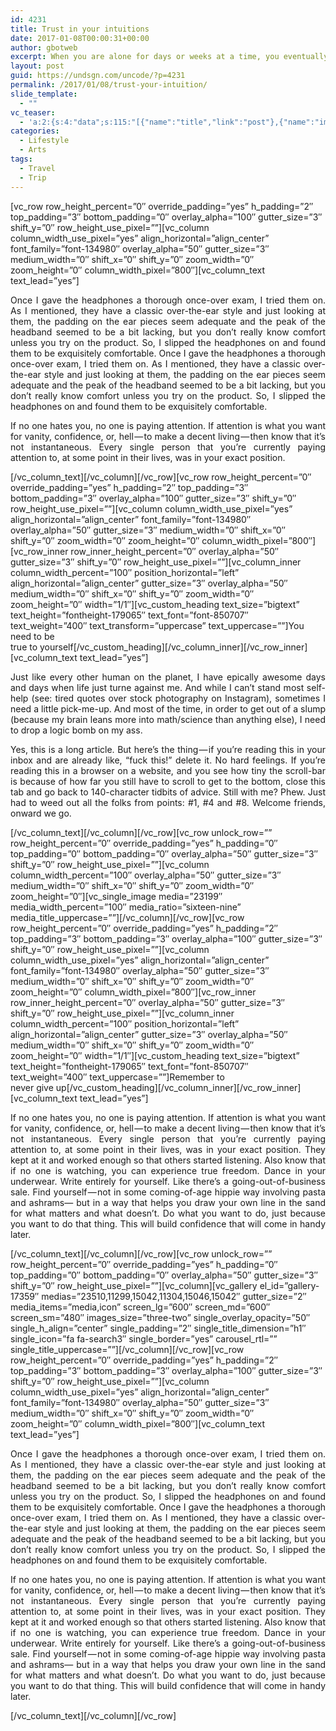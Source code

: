 ```yaml
---
id: 4231
title: Trust in your intuitions
date: 2017-01-08T00:00:31+00:00
author: gbotweb
excerpt: When you are alone for days or weeks at a time, you eventually become drawn to people. Talking to randos is the norm. I’ll never forget the conversation with the aquarium fisherman, forest ranger, and women at the Thai market. It’s refreshing to compare notes on life with people from vastly different backgrounds.
layout: post
guid: https://undsgn.com/uncode/?p=4231
permalink: /2017/01/08/trust-your-intuition/
slide_template:
  - ""
vc_teaser:
  - 'a:2:{s:4:"data";s:115:"[{"name":"title","link":"post"},{"name":"image","image":"featured","link":"none"},{"name":"text","mode":"excerpt"}]";s:7:"bgcolor";s:0:"";}'
categories:
  - Lifestyle
  - Arts
tags:
  - Travel
  - Trip
---
```

\[vc\_row row\_height\_percent=&#8221;0&#8243; override\_padding=&#8221;yes&#8221; h\_padding=&#8221;2&#8243; top\_padding=&#8221;3&#8243; bottom\_padding=&#8221;0&#8243; overlay\_alpha=&#8221;100&#8243; gutter\_size=&#8221;3&#8243; shift\_y=&#8221;0&#8243; row\_height\_use\_pixel=&#8221;&#8221;\]\[vc\_column column\_width\_use\_pixel=&#8221;yes&#8221; align\_horizontal=&#8221;align\_center&#8221; font\_family=&#8221;font-134980&#8243; overlay\_alpha=&#8221;50&#8243; gutter\_size=&#8221;3&#8243; medium\_width=&#8221;0&#8243; shift\_x=&#8221;0&#8243; shift\_y=&#8221;0&#8243; zoom\_width=&#8221;0&#8243; zoom\_height=&#8221;0&#8243; column\_width\_pixel=&#8221;800&#8243;\][vc\_column\_text text\_lead=&#8221;yes&#8221;]

<p style="text-align: justify;">
  Once I gave the headphones a thorough once-over exam, I tried them on. As I mentioned, they have a classic over-the-ear style and just looking at them, the padding on the ear pieces seem adequate and the peak of the headband seemed to be a bit lacking, but you don’t really know comfort unless you try on the product. So, I slipped the headphones on and found them to be exquisitely comfortable. Once I gave the headphones a thorough once-over exam, I tried them on. As I mentioned, they have a classic over-the-ear style and just looking at them, the padding on the ear pieces seem adequate and the peak of the headband seemed to be a bit lacking, but you don’t really know comfort unless you try on the product. So, I slipped the headphones on and found them to be exquisitely comfortable.
</p>

<p style="text-align: justify;">
  If no one hates you, no one is paying attention. If attention is what you want for vanity, confidence, or, hell — to make a decent living — then know that it’s not instantaneous. Every single person that you’re currently paying attention to, at some point in their lives, was in your exact position.
</p>

\[/vc\_column\_text\]\[/vc\_column\]\[/vc\_row\]\[vc\_row row\_height\_percent=&#8221;0&#8243; override\_padding=&#8221;yes&#8221; h\_padding=&#8221;2&#8243; top\_padding=&#8221;3&#8243; bottom\_padding=&#8221;3&#8243; overlay\_alpha=&#8221;100&#8243; gutter\_size=&#8221;3&#8243; shift\_y=&#8221;0&#8243; row\_height\_use\_pixel=&#8221;&#8221;\]\[vc\_column column\_width\_use\_pixel=&#8221;yes&#8221; align\_horizontal=&#8221;align\_center&#8221; font\_family=&#8221;font-134980&#8243; overlay\_alpha=&#8221;50&#8243; gutter\_size=&#8221;3&#8243; medium\_width=&#8221;0&#8243; shift\_x=&#8221;0&#8243; shift\_y=&#8221;0&#8243; zoom\_width=&#8221;0&#8243; zoom\_height=&#8221;0&#8243; column\_width\_pixel=&#8221;800&#8243;\]\[vc\_row\_inner row\_inner\_height\_percent=&#8221;0&#8243; overlay\_alpha=&#8221;50&#8243; gutter\_size=&#8221;3&#8243; shift\_y=&#8221;0&#8243; row\_height\_use\_pixel=&#8221;&#8221;\]\[vc\_column\_inner column\_width\_percent=&#8221;100&#8243; position\_horizontal=&#8221;left&#8221; align\_horizontal=&#8221;align\_center&#8221; gutter\_size=&#8221;3&#8243; overlay\_alpha=&#8221;50&#8243; medium\_width=&#8221;0&#8243; shift\_x=&#8221;0&#8243; shift\_y=&#8221;0&#8243; zoom\_width=&#8221;0&#8243; zoom\_height=&#8221;0&#8243; width=&#8221;1/1&#8243;\]\[vc\_custom\_heading text\_size=&#8221;bigtext&#8221; text\_height=&#8221;fontheight-179065&#8243; text\_font=&#8221;font-850707&#8243; text\_weight=&#8221;400&#8243; text\_transform=&#8221;uppercase&#8221; text\_uppercase=&#8221;&#8221;\]You need to be  
true to yourself\[/vc\_custom\_heading\]\[/vc\_column\_inner\]\[/vc\_row\_inner\]\[vc\_column\_text text_lead=&#8221;yes&#8221;\]

<p style="text-align: justify;">
  Just like every other human on the planet, I have epically awesome days and days when life just turne against me. And while I can’t stand most self-help (see: tired quotes over stock photography on Instagram), sometimes I need a little pick-me-up. And most of the time, in order to get out of a slump (because my brain leans more into math/science than anything else), I need to drop a logic bomb on my ass.
</p>

<p style="text-align: justify;">
  Yes, this is a long article. But here’s the thing — if you’re reading this in your inbox and are already like, “fuck this!” delete it. No hard feelings. If you’re reading this in a browser on a website, and you see how tiny the scroll-bar is because of how far you still have to scroll to get to the bottom, close this tab and go back to 140-character tidbits of advice. Still with me? Phew. Just had to weed out all the folks from points: #1, #4 and #8. Welcome friends, onward we go.
</p>

\[/vc\_column\_text\]\[/vc\_column\]\[/vc\_row\]\[vc\_row unlock\_row=&#8221;&#8221; row\_height\_percent=&#8221;0&#8243; override\_padding=&#8221;yes&#8221; h\_padding=&#8221;0&#8243; top\_padding=&#8221;0&#8243; bottom\_padding=&#8221;0&#8243; overlay\_alpha=&#8221;50&#8243; gutter\_size=&#8221;3&#8243; shift\_y=&#8221;0&#8243; row\_height\_use\_pixel=&#8221;&#8221;\]\[vc\_column column\_width\_percent=&#8221;100&#8243; overlay\_alpha=&#8221;50&#8243; gutter\_size=&#8221;3&#8243; medium\_width=&#8221;0&#8243; shift\_x=&#8221;0&#8243; shift\_y=&#8221;0&#8243; zoom\_width=&#8221;0&#8243; zoom\_height=&#8221;0&#8243;\]\[vc\_single\_image media=&#8221;23199&#8243; media\_width\_percent=&#8221;100&#8243; media\_ratio=&#8221;sixteen-nine&#8221; media\_title\_uppercase=&#8221;&#8221;\]\[/vc\_column\]\[/vc\_row\]\[vc\_row row\_height\_percent=&#8221;0&#8243; override\_padding=&#8221;yes&#8221; h\_padding=&#8221;2&#8243; top\_padding=&#8221;3&#8243; bottom\_padding=&#8221;3&#8243; overlay\_alpha=&#8221;100&#8243; gutter\_size=&#8221;3&#8243; shift\_y=&#8221;0&#8243; row\_height\_use\_pixel=&#8221;&#8221;\]\[vc\_column column\_width\_use\_pixel=&#8221;yes&#8221; align\_horizontal=&#8221;align\_center&#8221; font\_family=&#8221;font-134980&#8243; overlay\_alpha=&#8221;50&#8243; gutter\_size=&#8221;3&#8243; medium\_width=&#8221;0&#8243; shift\_x=&#8221;0&#8243; shift\_y=&#8221;0&#8243; zoom\_width=&#8221;0&#8243; zoom\_height=&#8221;0&#8243; column\_width\_pixel=&#8221;800&#8243;\]\[vc\_row\_inner row\_inner\_height\_percent=&#8221;0&#8243; overlay\_alpha=&#8221;50&#8243; gutter\_size=&#8221;3&#8243; shift\_y=&#8221;0&#8243; row\_height\_use\_pixel=&#8221;&#8221;\]\[vc\_column\_inner column\_width\_percent=&#8221;100&#8243; position\_horizontal=&#8221;left&#8221; align\_horizontal=&#8221;align\_center&#8221; gutter\_size=&#8221;3&#8243; overlay\_alpha=&#8221;50&#8243; medium\_width=&#8221;0&#8243; shift\_x=&#8221;0&#8243; shift\_y=&#8221;0&#8243; zoom\_width=&#8221;0&#8243; zoom\_height=&#8221;0&#8243; width=&#8221;1/1&#8243;\][vc\_custom\_heading text\_size=&#8221;bigtext&#8221; text\_height=&#8221;fontheight-179065&#8243; text\_font=&#8221;font-850707&#8243; text\_weight=&#8221;400&#8243; text\_uppercase=&#8221;&#8221;]Remember to  
never give up\[/vc\_custom\_heading\]\[/vc\_column\_inner\]\[/vc\_row\_inner\]\[vc\_column\_text text_lead=&#8221;yes&#8221;\]

<p style="text-align: justify;">
  If no one hates you, no one is paying attention. If attention is what you want for vanity, confidence, or, hell — to make a decent living — then know that it’s not instantaneous. Every single person that you’re currently paying attention to, at some point in their lives, was in your exact position. They kept at it and worked enough so that others started listening. Also know that if no one is watching, you can experience true freedom. Dance in your underwear. Write entirely for yourself. Like there’s a going-out-of-business sale. Find yourself — not in some coming-of-age hippie way involving pasta and ashrams— but in a way that helps you draw your own line in the sand for what matters and what doesn’t. Do what you want to do, just because you want to do that thing. This will build confidence that will come in handy later.
</p>

\[/vc\_column\_text\]\[/vc\_column\]\[/vc\_row\]\[vc\_row unlock\_row=&#8221;&#8221; row\_height\_percent=&#8221;0&#8243; override\_padding=&#8221;yes&#8221; h\_padding=&#8221;0&#8243; top\_padding=&#8221;0&#8243; bottom\_padding=&#8221;0&#8243; overlay\_alpha=&#8221;50&#8243; gutter\_size=&#8221;3&#8243; shift\_y=&#8221;0&#8243; row\_height\_use\_pixel=&#8221;&#8221;\]\[vc\_column\]\[vc\_gallery el\_id=&#8221;gallery-17359&#8243; medias=&#8221;23510,11299,15042,11304,15046,15042&#8243; gutter\_size=&#8221;2&#8243; media\_items=&#8221;media,icon&#8221; screen\_lg=&#8221;600&#8243; screen\_md=&#8221;600&#8243; screen\_sm=&#8221;480&#8243; images\_size=&#8221;three-two&#8221; single\_overlay\_opacity=&#8221;50&#8243; single\_h\_align=&#8221;center&#8221; single\_padding=&#8221;2&#8243; single\_title\_dimension=&#8221;h1&#8243; single\_icon=&#8221;fa fa-search3&#8243; single\_border=&#8221;yes&#8221; carousel\_rtl=&#8221;&#8221; single\_title\_uppercase=&#8221;&#8221;\]\[/vc\_column\]\[/vc\_row\]\[vc\_row row\_height\_percent=&#8221;0&#8243; override\_padding=&#8221;yes&#8221; h\_padding=&#8221;2&#8243; top\_padding=&#8221;3&#8243; bottom\_padding=&#8221;3&#8243; overlay\_alpha=&#8221;100&#8243; gutter\_size=&#8221;3&#8243; shift\_y=&#8221;0&#8243; row\_height\_use\_pixel=&#8221;&#8221;\]\[vc\_column column\_width\_use\_pixel=&#8221;yes&#8221; align\_horizontal=&#8221;align\_center&#8221; font\_family=&#8221;font-134980&#8243; overlay\_alpha=&#8221;50&#8243; gutter\_size=&#8221;3&#8243; medium\_width=&#8221;0&#8243; shift\_x=&#8221;0&#8243; shift\_y=&#8221;0&#8243; zoom\_width=&#8221;0&#8243; zoom\_height=&#8221;0&#8243; column\_width\_pixel=&#8221;800&#8243;\][vc\_column\_text text_lead=&#8221;yes&#8221;]

<p style="text-align: justify;">
  Once I gave the headphones a thorough once-over exam, I tried them on. As I mentioned, they have a classic over-the-ear style and just looking at them, the padding on the ear pieces seem adequate and the peak of the headband seemed to be a bit lacking, but you don’t really know comfort unless you try on the product. So, I slipped the headphones on and found them to be exquisitely comfortable. Once I gave the headphones a thorough once-over exam, I tried them on. As I mentioned, they have a classic over-the-ear style and just looking at them, the padding on the ear pieces seem adequate and the peak of the headband seemed to be a bit lacking, but you don’t really know comfort unless you try on the product. So, I slipped the headphones on and found them to be exquisitely comfortable.
</p>

<p style="text-align: justify;">
  If no one hates you, no one is paying attention. If attention is what you want for vanity, confidence, or, hell — to make a decent living — then know that it’s not instantaneous. Every single person that you’re currently paying attention to, at some point in their lives, was in your exact position. They kept at it and worked enough so that others started listening. Also know that if no one is watching, you can experience true freedom. Dance in your underwear. Write entirely for yourself. Like there’s a going-out-of-business sale. Find yourself — not in some coming-of-age hippie way involving pasta and ashrams— but in a way that helps you draw your own line in the sand for what matters and what doesn’t. Do what you want to do, just because you want to do that thing. This will build confidence that will come in handy later.
</p>

\[/vc\_column\_text\]\[/vc\_column\][/vc\_row]